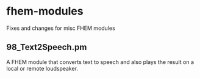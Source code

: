 # fhem-modules
Fixes and changes for misc FHEM modules

## 98_Text2Speech.pm
A FHEM module that converts text to speech and also plays the result on a local or remote loudspeaker.
